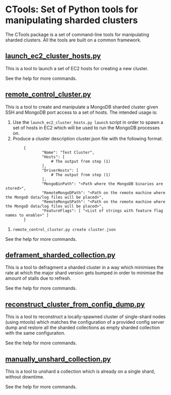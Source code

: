 # CTools: Set of Python tools for manipulating sharded clusters
The CTools package is a set of command-line tools for manipulating sharded clusters. All the tools
are built on a common framework.

## [launch_ec2_cluster_hosts.py](https://github.com/kaloianm/workscripts/blob/master/ctools/launch_ec2_cluster_hosts.py#L3)
This is a tool to launch a set of EC2 hosts for creating a new cluster.

See the help for more commands.

## [remote_control_cluster.py](https://github.com/kaloianm/workscripts/blob/master/ctools/remote_control_cluster.py#L3)
This is a tool to create and manipulate a MongoDB sharded cluster given SSH and MongoDB port access
to a set of hosts. The intended usage is:

1. Use the `launch_ec2_cluster_hosts.py launch` script in order to spawn a set of hosts in EC2
which will be used to run the MongoDB processes on.
1. Produce a cluster description cluster.json file with the following format:
```
        {
                "Name": "Test Cluster",
                "Hosts": [
                    # The output from step (1)
                ],
                "DriverHosts": [
                    # The output from step (1)
                ],
                "MongoBinPath": "<Path where the MongoDB binaries are stored>",
                "RemoteMongoDPath": "<Path on the remote machine where the MongoD data/log files will be placed>",
                "RemoteMongoSPath": "<Path on the remote machine where the MongoD data/log files will be placed>",
                "FeatureFlags": [ "<List of strings with feature flag names to enable>" ]
        }
```
1. `remote_control_cluster.py create cluster.json`

See the help for more commands.

## [deframent_sharded_collection.py](https://github.com/kaloianm/workscripts/blob/master/ctools/deframent_sharded_collection.py#L3)
This is a tool to defragment a sharded cluster in a way which minimises the rate at which the major
shard version gets bumped in order to minimise the amount of stalls due to refresh.

See the help for more commands.

## [reconstruct_cluster_from_config_dump.py](https://github.com/kaloianm/workscripts/blob/master/ctools/reconstruct_cluster_from_config_dump.py#L3)
This is a tool to reconstruct a locally-spawned cluster of single-shard nodes (using mtools) which
matches the configuration of a provided config server dump and restore all the sharded collections
as empty sharded collection with the same configuraiton.

See the help for more commands.

## [manually_unshard_collection.py](https://github.com/kaloianm/workscripts/blob/master/ctools/manually_unshard_collection.py#L3)
This is a tool to unshard a collection which is already on a single shard, without downtime.

See the help for more commands.
